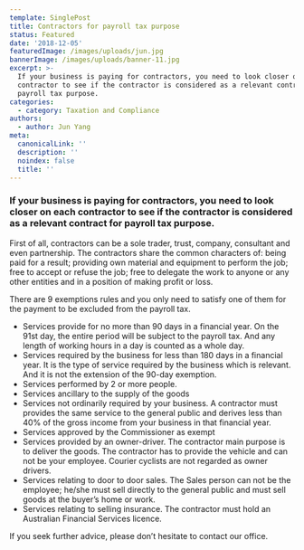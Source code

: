 ```yaml
---
template: SinglePost
title: Contractors for payroll tax purpose
status: Featured
date: '2018-12-05'
featuredImage: /images/uploads/jun.jpg
bannerImage: /images/uploads/banner-11.jpg
excerpt: >-
  If your business is paying for contractors, you need to look closer on each
  contractor to see if the contractor is considered as a relevant contract for
  payroll tax purpose.
categories:
  - category: Taxation and Compliance
authors:
  - author: Jun Yang
meta:
  canonicalLink: ''
  description: ''
  noindex: false
  title: ''
---
```


### If your business is paying for contractors, you need to look closer on each contractor to see if the contractor is considered as a relevant contract for payroll tax purpose.

First of all, contractors can be a sole trader, trust, company, consultant and even partnership. The contractors share the common characters of: being paid for a result; providing own material and equipment to perform the job; free to accept or refuse the job; free to delegate the work to anyone or any other entities and in a position of making profit or loss.

There are 9 exemptions rules and you only need to satisfy one of them for the payment to be excluded from the payroll tax.

- Services provide for no more than 90 days in a financial year. On the 91st day, the entire period will be subject to the payroll tax. And any length of working hours in a day is counted as a whole day.
- Services required by the business for less than 180 days in a financial year. It is the type of service required by the business which is relevant. And it is not the extension of the 90-day exemption.
- Services performed by 2 or more people.
- Services ancillary to the supply of the goods
- Services not ordinarily required by your business. A contractor must provides the same service to the general public and derives less than 40% of the gross income from your business in that financial year.
- Services approved by the Commissioner as exempt
- Services provided by an owner-driver. The contractor main purpose is to deliver the goods. The contractor has to provide the vehicle and can not be your employee. Courier cyclists are not regarded as owner drivers.
- Services relating to door to door sales. The Sales person can not be the employee; he/she must sell directly to the general public and must sell goods at the buyer’s home or work.
- Services relating to selling insurance. The contractor must hold an Australian Financial Services licence.

If you seek further advice, please don’t hesitate to contact our office.
